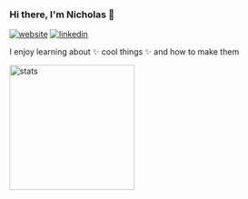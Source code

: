 ### Hi there, I'm Nicholas 🚀

[![website](https://img.shields.io/badge/website-000000?style=for-the-badge&logo=About.me&logoColor=white)](https://nicholasle.me)
[![linkedin](https://img.shields.io/badge/LinkedIn-0077B5?style=for-the-badge&logo=linkedin&logoColor=white)](https://linkedin.com/in/nicholasle04)


I enjoy learning about ✨ cool things ✨ and how to make them

<a href="https://google.com"><img src="https://github-profile-summary-cards.vercel.app/api/cards/profile-details?username=nicholasle04&theme=transparent" alt="stats" height="220"/></a>

<!--
**NicholasLe04/NicholasLe04** is a ✨ _special_ ✨ repository because its `README.md` (this file) appears on your GitHub profile.

Here are some ideas to get you started:

- 🔭 I’m currently working on ...
- 🌱 I’m currently learning ...
- 👯 I’m looking to collaborate on ...
- 🤔 I’m looking for help with ...
- 💬 Ask me about ...
- 📫 How to reach me: ...
- 😄 Pronouns: ...
- ⚡ Fun fact: ...
-->

